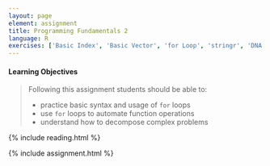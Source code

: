 ```yaml
---
layout: page
element: assignment
title: Programming Fundamentals 2
language: R
exercises: ['Basic Index', 'Basic Vector', 'for Loop', 'stringr', 'DNA or RNA', 'Multiple Files', 'Data Management Review']
---
```


#### Learning Objectives

> Following this assignment students should be able to:
>
> - practice basic syntax and usage of `for` loops
> - use `for` loops to automate function operations 
> - understand how to decompose complex problems

{% include reading.html %}

{% include assignment.html %}
